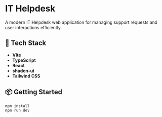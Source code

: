 # IT Helpdesk

A modern IT Helpdesk web application for managing support requests and user interactions efficiently.

## 🚀 Tech Stack

- **Vite**
- **TypeScript**
- **React**
- **shadcn-ui**
- **Tailwind CSS**

## 📦 Getting Started

```bash
npm install
npm run dev


